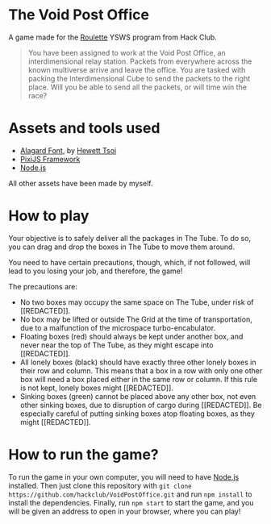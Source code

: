 # The Void Post Office
A game made for the [Roulette](https://roulette.hackclub.com) YSWS program from
Hack Club.

> You have been assigned to work at the Void Post Office, an interdimensional relay
  station. Packets from everywhere across the known multiverse arrive and leave the
  office. You are tasked with packing the Interdimensional Cube to send the packets
  to the right place. Will you be able to send all the packets, or will time win
  the race?

# Assets and tools used
- [Alagard Font](https://www.dafont.com/alagard.font), by
  [Hewett Tsoi](https://www.dafont.com/hewett-tsoi.d4888)
- [PixiJS Framework](https://pixijs.com/)
- [Node.js](https://nodejs.org)

All other assets have been made by myself.

# How to play
Your objective is to safely deliver all the packages in The Tube. To do so, you
can drag and drop the boxes in The Tube to move them around.

You need to have certain precautions, though, which, if not followed, will lead to
you losing your job, and therefore, the game!

The precautions are:

- No two boxes may occupy the same space on The Tube, under risk of [[REDACTED]].
- No box may be lifted or outside The Grid at the time of transportation, due to a
  malfunction of the microspace turbo-encabulator.
- Floating boxes (red) should always be kept under another box, and never near the
  top of The Tube, as they might escape into [[REDACTED]].
- All lonely boxes (black) should have exactly three other lonely boxes in their
  row and column. This means that a box in a row with only one other box will
  need a box placed either in the same row or column. If this rule is not kept,
  lonely boxes might [[REDACTED]].
- Sinking boxes (green) cannot be placed above any other box, not even other
  sinking boxes, due to disruption of cargo during [[REDACTED]]. Be especially
  careful of putting sinking boxes atop floating boxes, as they might [[REDACTED]].

# How to run the game?
To run the game in your own computer, you will need to have
[Node.js](https://nodejs.org) installed. Then just clone this repository with
`git clone https://github.com/hackclub/VoidPostOffice.git` and run `npm install`
to install the dependencies. Finally, run `npm start` to start the game, and you
will be given an address to open in your browser, where you can play!